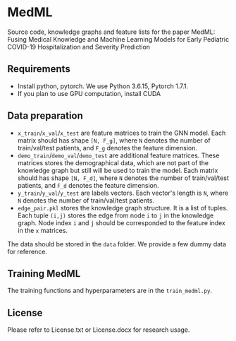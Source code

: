 # MedML
Source code, knowledge graphs and feature lists for the paper MedML: Fusing Medical Knowledge and Machine Learning Models for Early Pediatric COVID-19 Hospitalization and Severity Prediction

## Requirements

* Install python, pytorch. We use Python 3.6.15, Pytorch 1.7.1.
* If you plan to use GPU computation, install CUDA

## Data preparation

- ```x_train```/```x_val```/```x_test``` are feature matrices to train the GNN model. Each matrix should has shape ```[N, F_g]```, where ```N``` denotes the number of train/val/test patients, and ```F_g``` denotes the feature dimension.
- ```demo_train```/```demo_val```/```demo_test``` are additional feature matrices. These matrices stores the demographical data, which are not part of the knowledge graph but still will be used to train the model. Each matrix should has shape ```[N, F_d]```, where ```N``` denotes the number of train/val/test patients, and ```F_d``` denotes the feature dimension.
- ```y_train```/```y_val```/```y_test``` are labels vectors. Each vector's length is ```N```, where ```N``` denotes the number of train/val/test patients.
- ```edge_pair.pkl``` stores the knowledge graph structure. It is a list of tuples. Each tuple ```(i,j)``` stores the edge from node ```i``` to ```j``` in the knowledge graph. Node index ```i``` and ```j``` should be corresponded to the feature index in the ```x``` matrices.

The data should be stored in the ```data``` folder. We provide a few dummy data for reference.

## Training MedML

The training functions and hyperparameters are in the ```train_medml.py```. 

## License

Please refer to License.txt or License.docx for research usage.

